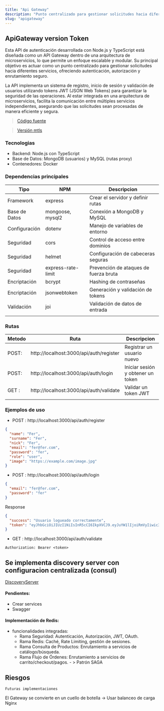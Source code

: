 ```yaml
---
title: "Api Gateway"
description: "Punto centralizado para gestionar solicitudes hacia diferentes servicios, ofreciendo autenticación, autorización y enrutamiento seguro."
slug: "apigateway"
---
```


## ApiGateway version Token

Esta API de autenticación desarrollada con Node.js y TypeScript está diseñada como un API Gateway dentro de una arquitectura de microservicios, lo que permite un enfoque escalable y modular.
Su principal objetivo es actuar como un punto centralizado para gestionar solicitudes hacia diferentes servicios, ofreciendo autenticación, autorización y enrutamiento seguro.

La API implementa un sistema de registro, inicio de sesión y validación de usuarios utilizando tokens JWT (JSON Web Tokens) para garantizar la seguridad de las operaciones.
Al estar integrada en una arquitectura de microservicios, facilita la comunicación entre múltiples servicios independientes, asegurando que las solicitudes sean procesadas de manera eficiente y segura.

> [Código fuente](https://github.com/)

> [Versión mtls](https://www.youtube.com/)

### Tecnologias

- Backend: Node.js con TypeScript
- Base de Datos: MongoDB (usuarios) y MySQL (rutas proxy)
- Contenedores: Docker

### Dependencias principales

| Tipo          | NPM                | Descripcion                           |
| ------------- | ------------------ | ------------------------------------- |
| Framework     | express            | Crear el servidor y definir rutas     |
| Base de Datos | mongoose, mysql2   | Conexión a MongoDB y MySQL            |
| Configuración | dotenv             | Manejo de variables de entorno        |
| Seguridad     | cors               | Control de acceso entre dominios      |
| Seguridad     | helmet             | Configuración de cabeceras seguras    |
| Seguridad     | express-rate-limit | Prevención de ataques de fuerza bruta |
| Encriptación  | bcrypt             | Hashing de contraseñas                |
| Encriptación  | jsonwebtoken       | Generación y validación de tokens     |
| Validación    | joi                | Validación de datos de entrada        |
|               |                    |                                       |

### Rutas

| Metodo | Ruta                                    | Descripcion                       |
| ------ | --------------------------------------- | --------------------------------- |
| POST:  | http://localhost:3000/api/auth/register | Registrar un usuario nuevo        |
| POST:  | http://localhost:3000/api/auth/login    | Iniciar sesión y obtener un token |
| GET :  | http://localhost:3000/api/auth/validate | Validar un token JWT              |
|        |                                         |                                   |

### Ejemplos de uso

- POST : http://localhost:3000/api/auth/register

```json
{
  "name": "Fer",
  "surname": "Fer",
  "nick": "Fer",
  "email": "fer@fer.com",
  "password": "fer",
  "role": "user",
  "image": "https://example.com/image.jpg"
}
```

- POST : http://localhost:3000/api/auth/login

```json
{
  "email": "fer@fer.com",
  "password": "fer"
}
```

Response

```json
{
  "success": "Usuario logueado correctamente",
  "token": "eyJhbGciOiJIUzI1NiIsInR5cCI6IkpXVCJ9.eyJuYW1lIjoiRmVyIiwic3VybmFtZSI6IkZlciIsImVtYWlsIjoiZmVyQGZlci5jb20iLCJpYXQiOjE3MzcxMzcxMzgsImV4cCI6MTczNzE0MDczOH0.jzbD91qipxWDcknEWpVbNIUZiQ2PVUkvy4-upacY0Po"
}
```

- GET : http://localhost:3000/api/auth/validate

```
Authorization: Bearer <token>
```

## Se implementa discovery server con configuracion centralizada (consul)

[DiscoveryServer](discoveryServer.mdx)

#### Pendientes:

- Crear services
- Swagger

#### Implementación de Redis:

- funcionalidades integradas:
  - Rama Seguridad: Autenticación, Autorización, JWT, OAuth.
  - Rama Redis: Caché, Rate Limiting, gestión de sesiones.
  - Rama Consulta de Productos: Enrutamiento a servicios de catálogo/búsqueda.
  - Rama Flujo de Órdenes: Enrutamiento a servicios de carrito/checkout/pagos. - > Patrón SAGA

## Riesgos

`Futuras implementaciones`

El Gateway se convierte en un cuello de botella -> Usar balanceo de carga Nginx
